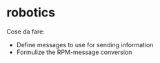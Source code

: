 # robotics

Cose da fare:
- Define messages to use for sending information 
- Formulize the RPM-message conversion

